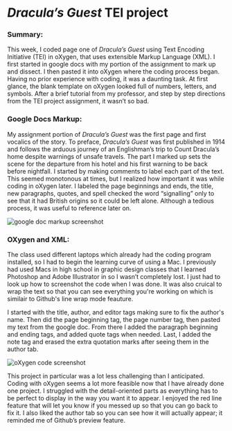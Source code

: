 # _Dracula’s Guest_ TEI project

### Summary:

This week, I coded page one of _Dracula’s Guest_ using Text Encoding Initiative (TEI) in oXygen, that uses extensible Markup Language (XML). I first started in google docs with my portion of the assignment to mark up and dissect. I then pasted it into oXygen where the coding process began. 
Having no prior experience with coding, it was a daunting task. At first glance, the blank template on oXygen looked full of numbers, letters, and symbols. After a brief tutorial from my professor, and step by step directions from the TEI project assignment, it wasn’t so bad.

### Google Docs Markup:

My assignment portion of _Dracula’s Guest_ was the first page and first vocalics of the story. To preface, _Dracula’s Guest_ was first published in 1914 and follows the arduous journey of an Englishman’s trip to Count Dracula’s home despite warnings of unsafe travels. The part I marked up sets the scene for the departure from his hotel and his first warning to be back before nightfall.
I started by making comments to label each part of the text. This seemed monotonous at times, but I realized how important it was while coding in oXygen later. I labeled the page beginnings and ends, the title, new paragraphs, quotes, and spell checked the word “signalling” only to see that it had British origins so it could be left alone. Although a tedious process, it was useful to reference later on.

![google doc markup screenshot](https://carolinec-24.github.io/CarolineC-24/images/google%20doc%20screenshot.jpg)

### OXygen and XML:

The class used different laptops which already had the coding program installed, so I had to begin the learning curve of using a Mac. I previously had used Macs in high school in graphic design classes that I learned Photoshop and Adobe Illustrator in so I wasn’t completely lost. I just had to look up how to screenshot the code when I was done. It was also cruical to wrap the text so that you can see everything you're working on which is similair to Github's line wrap mode feauture.

I started with the title, author, and editor tags making sure to fix the author's name. Then did the page beginning tag, the page number tag, then pasted my text from the google doc. From there I added the paragraph beginning and ending tags, and added quote tags when needed. Last, I added the note tag and erased the extra quotation marks after seeing them in the author tab.

![oXygen code screenshot](https://carolinec-24.github.io/CarolineC-24/images/oxygen%20screenshot.jpg)

This project in particular was a lot less challenging than I anticipated. Coding with oXygen seems a lot more feasible now that I have already done one project. I struggled with the detail-oriented parts as everything has to be perfect to display in the way you want it to appear. I enjoyed the red line feature that will let you know if you messed up so that you can go back to fix it. I also liked the author tab so you can see how it will actually appear; it reminded me of Github’s preview feature.
